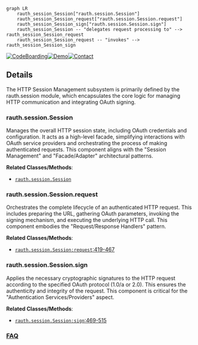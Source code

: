 ```mermaid
graph LR
    rauth_session_Session["rauth.session.Session"]
    rauth_session_Session_request["rauth.session.Session.request"]
    rauth_session_Session_sign["rauth.session.Session.sign"]
    rauth_session_Session -- "delegates request processing to" --> rauth_session_Session_request
    rauth_session_Session_request -- "invokes" --> rauth_session_Session_sign
```

[![CodeBoarding](https://img.shields.io/badge/Generated%20by-CodeBoarding-9cf?style=flat-square)](https://github.com/CodeBoarding/GeneratedOnBoardings)[![Demo](https://img.shields.io/badge/Try%20our-Demo-blue?style=flat-square)](https://www.codeboarding.org/demo)[![Contact](https://img.shields.io/badge/Contact%20us%20-%20contact@codeboarding.org-lightgrey?style=flat-square)](mailto:contact@codeboarding.org)

## Details

The HTTP Session Management subsystem is primarily defined by the rauth.session module, which encapsulates the core logic for managing HTTP communication and integrating OAuth signing.

### rauth.session.Session
Manages the overall HTTP session state, including OAuth credentials and configuration. It acts as a high-level facade, simplifying interactions with OAuth service providers and orchestrating the process of making authenticated requests. This component aligns with the "Session Management" and "Facade/Adapter" architectural patterns.


**Related Classes/Methods**:

- <a href="https://github.com/litl/rauth/blob/master/rauth/session.py" target="_blank" rel="noopener noreferrer">`rauth.session.Session`</a>


### rauth.session.Session.request
Orchestrates the complete lifecycle of an authenticated HTTP request. This includes preparing the URL, gathering OAuth parameters, invoking the signing mechanism, and executing the underlying HTTP call. This component embodies the "Request/Response Handlers" pattern.


**Related Classes/Methods**:

- <a href="https://github.com/litl/rauth/blob/master/rauth/session.py#L419-L467" target="_blank" rel="noopener noreferrer">`rauth.session.Session:request`:419-467</a>


### rauth.session.Session.sign
Applies the necessary cryptographic signatures to the HTTP request according to the specified OAuth protocol (1.0/a or 2.0). This ensures the authenticity and integrity of the request. This component is critical for the "Authentication Services/Providers" aspect.


**Related Classes/Methods**:

- <a href="https://github.com/litl/rauth/blob/master/rauth/session.py#L469-L515" target="_blank" rel="noopener noreferrer">`rauth.session.Session:sign`:469-515</a>




### [FAQ](https://github.com/CodeBoarding/GeneratedOnBoardings/tree/main?tab=readme-ov-file#faq)